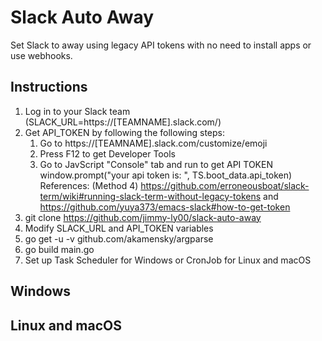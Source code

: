 # Slack Auto Away 
Set Slack to away using legacy API tokens with no need to install apps or use webhooks.  

## Instructions 
1. Log in to your Slack team (SLACK_URL=https://[TEAMNAME].slack.com/)
2. Get API_TOKEN by following the following steps:
    1. Go to https://[TEAMNAME].slack.com/customize/emoji
    2. Press F12 to get Developer Tools
    3. Go to JavScript "Console" tab and run to get API TOKEN window.prompt("your api token is: ", TS.boot_data.api_token)
    References: (Method 4) https://github.com/erroneousboat/slack-term/wiki#running-slack-term-without-legacy-tokens and https://github.com/yuya373/emacs-slack#how-to-get-token
3. git clone https://github.com/jimmy-ly00/slack-auto-away
4. Modify SLACK_URL and API_TOKEN variables
5. go get -u -v github.com/akamensky/argparse
6. go build main.go
7. Set up Task Scheduler for Windows or CronJob for Linux and macOS

## Windows

## Linux and macOS
